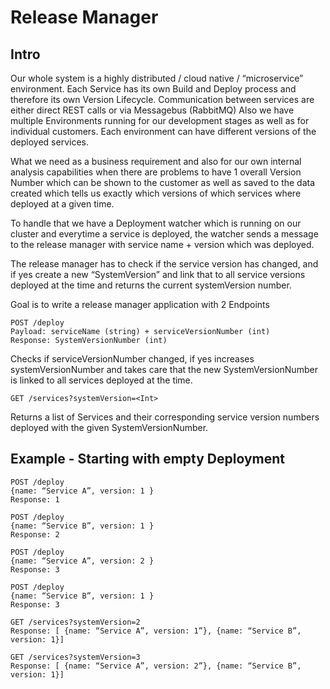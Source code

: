 # Release Manager

## Intro

Our whole system is a highly distributed / cloud native / “microservice” environment. Each Service has its own Build and
Deploy process and therefore its own Version Lifecycle.
Communication between services are either direct REST calls or via Messagebus (RabbitMQ)
Also we have multiple Environments running for our development stages as well as for individual customers. Each
environment can have different versions of the deployed services.

What we need as a business requirement and also for our own internal analysis capabilities when there are problems to
have 1 overall Version Number which can be shown to the customer as well as saved to the data created which tells us
exactly which versions of which services where deployed at a given time.

To handle that we have a Deployment watcher which is running on our cluster and everytime a service is deployed, the
watcher sends a message to the release manager with service name + version which was deployed.

The release manager has to check if the service version has changed, and if yes create a new “SystemVersion” and link
that to all service versions deployed at the time and returns the current systemVersion number.

Goal is to write a release manager application with 2 Endpoints

```
POST /deploy
Payload: serviceName (string) + serviceVersionNumber (int)
Response: SystemVersionNumber (int)
```

Checks if serviceVersionNumber changed, if yes increases systemVersionNumber and takes care that the new
SystemVersionNumber is linked to all services deployed at the time.

```
GET /services?systemVersion=<Int>
```

Returns a list of Services and their corresponding service version numbers deployed with the given SystemVersionNumber.

## Example - Starting with empty Deployment

```
POST /deploy
{name: “Service A”, version: 1 }
Response: 1
```

```
POST /deploy
{name: “Service B”, version: 1 }
Response: 2
```

```
POST /deploy
{name: “Service A”, version: 2 }
Response: 3
```

```
POST /deploy
{name: “Service B”, version: 1 }
Response: 3
```

```
GET /services?systemVersion=2
Response: [ {name: “Service A”, version: 1”}, {name: “Service B”, version: 1}]
```

```
GET /services?systemVersion=3
Response: [ {name: “Service A”, version: 2”}, {name: “Service B”, version: 1}]
```
